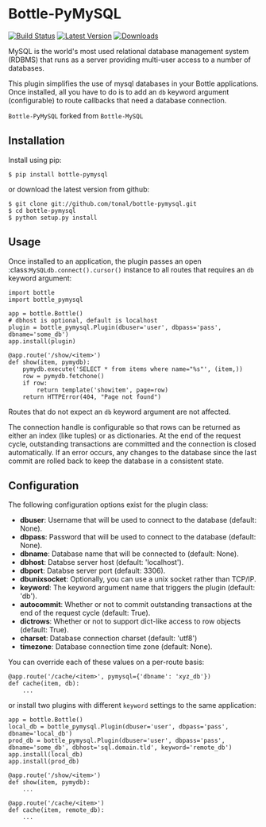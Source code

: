 Bottle-PyMySQL
============
[![Build Status](https://travis-ci.org/tg123/bottle-pymysql.svg?branch=master)](https://travis-ci.org/tg123/bottle-pymysql)
[![Latest Version](https://pypip.in/version/bottle-pymysql/badge.svg)](https://pypi.python.org/pypi/bottle-pymysql/)
[![Downloads](https://pypip.in/download/bottle-pymysql/badge.svg)](https://pypi.python.org/pypi/bottle-pymysql/)

MySQL is the world's most used relational database management system (RDBMS) that runs
as a server providing multi-user access to a number of databases.

This plugin simplifies the use of mysql databases in your Bottle applications. 
Once installed, all you have to do is to add an ``db`` keyword argument 
(configurable) to route callbacks that need a database connection.


`Bottle-PyMySQL` forked from `Bottle-MySQL` 


Installation
------------

Install using pip:

    $ pip install bottle-pymysql

or download the latest version from github:

    $ git clone git://github.com/tonal/bottle-pymysql.git
    $ cd bottle-pymysql
    $ python setup.py install

Usage
-----

Once installed to an application, the plugin passes an open 
:class:`MySQLdb.connect().cursor()` instance to all routes that requires an ``db`` keyword 
argument:

    import bottle
    import bottle_pymysql

    app = bottle.Bottle()
    # dbhost is optional, default is localhost
    plugin = bottle_pymysql.Plugin(dbuser='user', dbpass='pass', dbname='some_db')
    app.install(plugin)

    @app.route('/show/<item>')
    def show(item, pymydb):
        pymydb.execute('SELECT * from items where name="%s"', (item,))
        row = pymydb.fetchone()
        if row:
            return template('showitem', page=row)
        return HTTPError(404, "Page not found")

Routes that do not expect an ``db`` keyword argument are not affected.

The connection handle is configurable so that rows can be returned as either an
index (like tuples) or as dictionaries. At the end of the request cycle, outstanding
transactions are committed and the connection is closed automatically. If an error
occurs, any changes to the database since the last commit are rolled back to keep
the database in a consistent state.

Configuration
-------------

The following configuration options exist for the plugin class:

* **dbuser**: Username that will be used to connect to the database (default: None).
* **dbpass**: Password that will be used to connect to the database (default: None).
* **dbname**: Database name that will be connected to (default: None).
* **dbhost**: Databse server host (default: 'localhost').
* **dbport**: Databse server port (default: 3306).
* **dbunixsocket**: Optionally, you can use a unix socket rather than TCP/IP.
* **keyword**: The keyword argument name that triggers the plugin (default: 'db').
* **autocommit**: Whether or not to commit outstanding transactions at the end of the request cycle (default: True).
* **dictrows**: Whether or not to support dict-like access to row objects (default: True).
* **charset**: Database connection charset (default: 'utf8')
* **timezone**: Database connection time zone (default: None).

You can override each of these values on a per-route basis: 

    @app.route('/cache/<item>', pymysql={'dbname': 'xyz_db'})
    def cache(item, db):
        ...
   
or install two plugins with different ``keyword`` settings to the same application:

    app = bottle.Bottle()
    local_db = bottle_pymysql.Plugin(dbuser='user', dbpass='pass', dbname='local_db')
    prod_db = bottle_pymysql.Plugin(dbuser='user', dbpass='pass', dbname='some_db', dbhost='sql.domain.tld', keyword='remote_db')
    app.install(local_db)
    app.install(prod_db)

    @app.route('/show/<item>')
    def show(item, pymydb):
        ...

    @app.route('/cache/<item>')
    def cache(item, remote_db):
        ...
